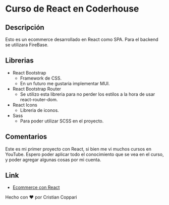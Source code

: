 # Curso de React en Coderhouse
## Descripción
Esto es un ecommerce desarrollado en React como SPA.
Para el backend se utilizara FireBase.

## Librerias
- React Bootstrap 
  - Framework de CSS.
  - En un futuro me gustaria implementar MUI.
- React Bootstrap Router
  - Se utilizo esta libreria para no perder los estilos a la hora de usar react-router-dom.
- React Icons
  - Libreria de iconos.
- Sass
  - Para poder utilizar SCSS en el proyecto.
  
## Comentarios
Este es mi primer proyecto con React, si bien me vi muchos cursos en YouTube.
Espero poder aplicar todo el conocimiento que se vea en el curso, y poder agregar algunas cosas por mi cuenta.

## Link
  - [Ecommerce con React](https://react-ecommerce-cristian-coppari.netlify.app/)

Hecho con ❤️ por Cristian Coppari
